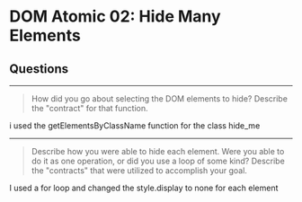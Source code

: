 # DOM Atomic 02: Hide Many Elements

## Questions

---

> How did you go about selecting the DOM elements to hide? Describe the "contract" for that function.

i used the getElementsByClassName function for the class hide_me

---

> Describe how you were able to hide each element. Were you able to do it as one operation, or did you use a loop of some kind? Describe the "contracts" that were utilized to accomplish your goal.

I used a for loop and changed the style.display to none for each element